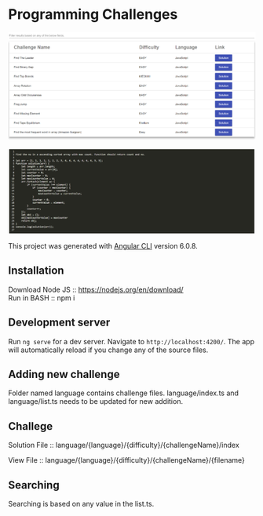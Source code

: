 # Programming Challenges
![alt text](./src/assets/list.png)

![alt text](./src/assets/challenge.png)

This project was generated with [Angular CLI](https://github.com/angular/angular-cli) version 6.0.8.

## Installation
Download Node JS :: https://nodejs.org/en/download/  
Run in BASH      :: npm i 

## Development server

Run `ng serve` for a dev server. Navigate to `http://localhost:4200/`. The app will automatically reload if you change any of the source files.

## Adding new challenge

Folder named language contains challenge files.
language/index.ts and language/list.ts needs to be updated for new addition.

## Challege

Solution File :: 
language/{language}/{difficulty}/{challengeName}/index

View File :: 
language/{language}/{difficulty}/{challengeName}/{filename}

## Searching

Searching is based on any value in the list.ts.
